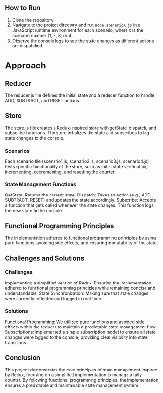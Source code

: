 ## How to Run
1. Clone the repository.
2. Navigate to the project directory and run `node scenarioX.js` in a JavaScript runtime environment for each scenario, where `X` is the scenario number (1, 2, 3, or 4).
3. Observe the console logs to see the state changes as different actions are dispatched.
# Approach

## Reducer
The reducer.js file defines the initial state and a reducer function to handle ADD, SUBTRACT, and RESET actions.

## Store
The store.js file creates a Redux-inspired store with getState, dispatch, and subscribe functions.
The store initializes the state and subscribes to log state changes to the console.

### Scenarios
Each scenario file (scenario1.js, scenario2.js, scenario3.js, scenario4.js) tests specific functionality of the store, such as initial state verification, incrementing, decrementing, and resetting the counter.

### State Management Functions
GetState: Returns the current state.
Dispatch: Takes an action (e.g., ADD, SUBTRACT, RESET) and updates the state accordingly.
Subscribe: Accepts a function that gets called whenever the state changes. This function logs the new state to the console.

## Functional Programming Principles
The implementation adheres to functional programming principles by using pure functions, avoiding side effects, and ensuring immutability of the state.

## Challenges and Solutions
### Challenges
Implementing a simplified version of Redux: Ensuring the implementation adhered to functional programming principles while remaining concise and understandable.
State Synchronization: Making sure that state changes were correctly reflected and logged in real-time.
### Solutions
Functional Programming: We utilized pure functions and avoided side effects within the reducer to maintain a predictable state management flow.
Subscriptions: Implemented a simple subscription model to ensure all state changes were logged to the console, providing clear visibility into state transitions.

## Conclusion
This project demonstrates the core principles of state management inspired by Redux, focusing on a simplified implementation to manage a tally counter. By following functional programming principles, the implementation ensures a predictable and maintainable state management system.

